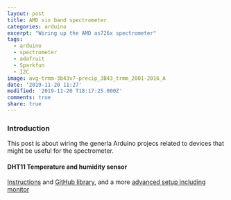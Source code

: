 ```yaml
---
layout: post
title: AMD six band spectrometer
categories: arduino
excerpt: "Wiring up the AMD as726x spectrometer"
tags:
  - arduino
  - spectrometer
  - adafruit
  - Sparkfun
  - I2C
image: avg-trmm-3b43v7-precip_3B43_trmm_2001-2016_A
date: '2019-11-20 11:27'
modified: '2019-11-20 T18:17:25.000Z'
comments: true
share: true
---
```


### Introduction

This post is about wiring the generla Arduino projecs related to devices that might be useful for the spectrometer.

#### DHT11 Temperature and humidity sensor

[Instructions](https://create.arduino.cc/projecthub/Arca_Ege/using-dht11-b0f365) and [GitHub library](http://github.com/adidax/dht11), and a more [advanced setup including monitor](http://www.circuitbasics.com/how-to-set-up-the-dht11-humidity-sensor-on-an-arduino/)
